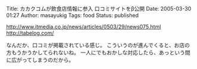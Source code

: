 Title: カカクコムが飲食店情報に参入 口コミサイトをβ公開
Date: 2005-03-30 01:27
Author: masayukig
Tags: food
Status: published

<http://www.itmedia.co.jp/news/articles/0503/29/news075.html>
<http://tabelog.com/>

なんだか、口コミが掲載されている感じ。
こういうのが進んでくると、お店の方もうかうかしてられないね。
一人にでもおかしな対応したら、あっという間に広がってしまうのだから。
